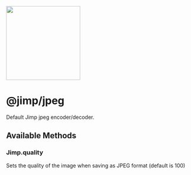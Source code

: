 <img src="https://s3.amazonaws.com/pix.iemoji.com/images/emoji/apple/ios-11/256/crayon.png" width="200" height="200" />

<span class="citation" data-cites="jimp/jpeg">@jimp/jpeg</span>
===============================================================

Default Jimp jpeg encoder/decoder.

Available Methods
-----------------

### Jimp.quality

Sets the quality of the image when saving as JPEG format (default is 100)
